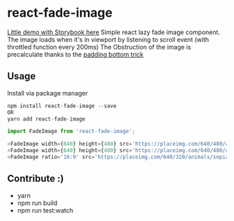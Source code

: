 # react-fade-image

[Little demo with Storybook here](https://eatsjobs.github.io/react-fade-image/)
Simple react lazy fade image component. 
The image loads when it's in viewport by listening to scroll event (with throttled function every 200ms)
The Obstruction of the image is precalculate thanks to the [padding bottom trick](http://davidecalignano.it/lazy-loading-with-responsive-images-and-unknown-height/) 

## Usage

Install via package manager

```javascript
npm install react-fade-image --save
OR
yarn add react-fade-image
```

```javascript
import FadeImage from 'react-fade-image';
```

```javascript
<FadeImage width={640} height={480} src='https://placeimg.com/640/480/animals' />
<FadeImage width={640} height={480} src='https://placeimg.com/640/480/animals' loaderComponent={<div>Loading...</div>}/>
<FadeImage ratio='16:9' src='https://placeimg.com/640/320/animals/sepia' />
```

## Contribute :)
- yarn
- npm run build
- npm run test:watch
